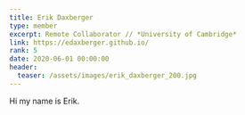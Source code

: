 ```yaml
---
title: Erik Daxberger
type: member
excerpt: Remote Collaborator // *University of Cambridge*
link: https://edaxberger.github.io/
rank: 5
date: 2020-06-01 00:00:00
header:
  teaser: /assets/images/erik_daxberger_200.jpg
---
```


Hi my name is Erik.

